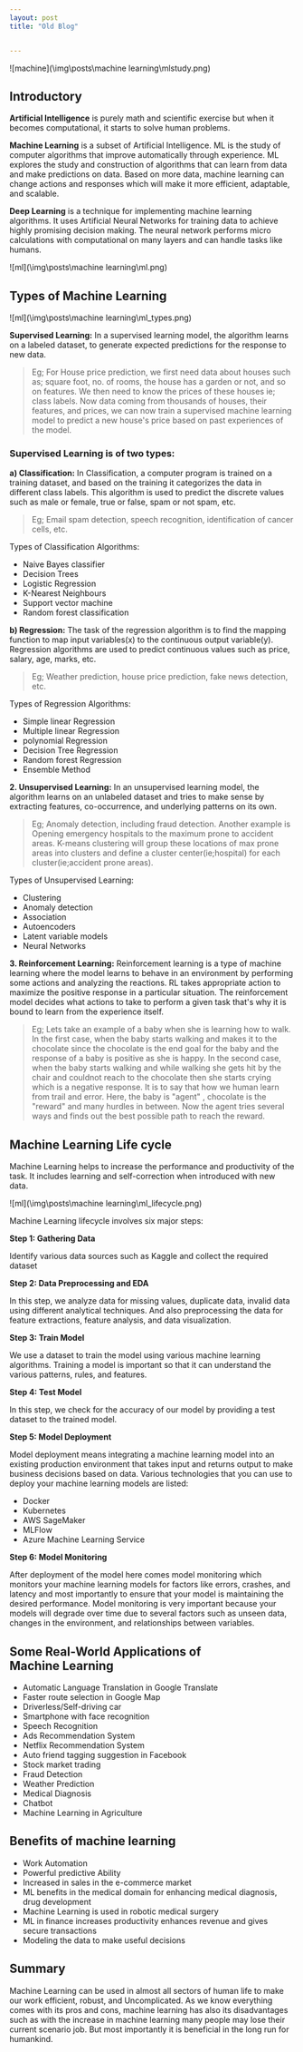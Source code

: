```yaml
---
layout: post
title: "Old Blog"


---
```




![machine](\img\posts\machine learning\mlstudy.png)

## Introductory

**Artificial Intelligence** is purely math and scientific exercise but when it becomes computational, it starts to solve human problems.

**Machine Learning** is a subset of Artificial Intelligence. ML is the study of computer algorithms that improve automatically through experience. ML explores the study and construction of algorithms that can learn from data and make predictions on data. Based on more data, machine learning can change actions and responses which will make it more efficient, adaptable, and scalable.

**Deep Learning** is a technique for implementing machine learning algorithms. It uses Artificial Neural Networks for training data to achieve highly promising decision making. The neural network performs micro calculations with computational on many layers and can handle tasks like humans.

![ml](\img\posts\machine learning\ml.png)

## Types of Machine Learning
![ml](\img\posts\machine learning\ml_types.png)

**Supervised Learning:** In a supervised learning model, the algorithm learns on a labeled dataset, to generate expected predictions for the response to new data.

> Eg; For House price prediction, we first need data about houses such as; square foot, no. of rooms, the house has a garden or not, and so on features. We then need to know the prices of these houses ie; class labels. Now data coming from thousands of houses, their features, and prices, we can now train a supervised machine learning model to predict a new house's price based on past experiences of the model.

### Supervised Learning is of two types:

**a) Classification:** In Classification, a computer program is trained on a training dataset, and based on the training it categorizes the data in different class labels. This algorithm is used to predict the discrete values such as male or female, true or false, spam or not spam, etc.

> Eg; Email spam detection, speech recognition, identification of cancer cells, etc.

Types of Classification Algorithms:

- Naive Bayes classifier
- Decision Trees
- Logistic Regression
- K-Nearest Neighbours
- Support vector machine
- Random forest classification

**b) Regression:** The task of the regression algorithm is to find the mapping function to map input variables(x) to the continuous output variable(y). Regression algorithms are used to predict continuous values such as price, salary, age, marks, etc.

> Eg; Weather prediction, house price prediction, fake news detection, etc.

Types of Regression Algorithms:

- Simple linear Regression
- Multiple linear Regression
- polynomial Regression
- Decision Tree Regression
- Random forest Regression
- Ensemble Method

**2. Unsupervised Learning:** In an unsupervised learning model, the algorithm learns on an unlabeled dataset and tries to make sense by extracting features, co-occurrence, and underlying patterns on its own.

> Eg; Anomaly detection, including fraud detection. Another example is Opening emergency hospitals to the maximum prone to accident areas. K-means clustering will group these locations of max prone areas into clusters and define a cluster center(ie;hospital) for each cluster(ie;accident prone areas).

Types of Unsupervised Learning:

- Clustering
- Anomaly detection
- Association
- Autoencoders
- Latent variable models
- Neural Networks

**3. Reinforcement Learning:** Reinforcement learning is a type of machine learning where the model learns to behave in an environment by performing some actions and analyzing the reactions. RL takes appropriate action to maximize the positive response in a particular situation. The reinforcement model decides what actions to take to perform a given task that's why it is bound to learn from the experience itself.

> Eg; Lets take an example of a baby when she is learning how to walk. In the first case, when the baby starts walking and makes it to the chocolate since the chocolate is the end goal for the baby and the response of a baby is positive as she is happy. In the second case, when the baby starts walking and while walking she gets hit by the chair and couldnot reach to the chocolate then she starts crying which is a negative response. It is to say that how we human learn from trail and error. Here, the baby is "agent" , chocolate is the "reward" and many hurdles in between. Now the agent tries several ways and finds out the best possible path to reach the reward.

## Machine Learning Life cycle
Machine Learning helps to increase the performance and productivity of the task. It includes learning and self-correction when introduced with new data.

![ml](\img\posts\machine learning\ml_lifecycle.png)

Machine Learning lifecycle involves six major steps:

**Step 1: Gathering Data**

Identify various data sources such as Kaggle and collect the required dataset

**Step 2: Data Preprocessing and EDA**

In this step, we analyze data for missing values, duplicate data, invalid data using different analytical techniques. And also preprocessing the data for feature extractions, feature analysis, and data visualization.

**Step 3: Train Model**

We use a dataset to train the model using various machine learning algorithms. Training a model is important so that it can understand the various patterns, rules, and features.

**Step 4: Test Model**

In this step, we check for the accuracy of our model by providing a test dataset to the trained model.

**Step 5: Model Deployment**

Model deployment means integrating a machine learning model into an existing production environment that takes input and returns output to make business decisions based on data. Various technologies that you can use to deploy your machine learning models are listed:
- Docker
- Kubernetes
- AWS SageMaker
- MLFlow
- Azure Machine Learning Service

**Step 6: Model Monitoring**

After deployment of the model here comes model monitoring which monitors your machine learning models for factors like errors, crashes, and latency and most importantly to ensure that your model is maintaining the desired performance. Model monitoring is very important because your models will degrade over time due to several factors such as unseen data, changes in the environment, and relationships between variables.

## Some Real-World Applications of Machine Learning

- Automatic Language Translation in Google Translate
- Faster route selection in Google Map
- Driverless/Self-driving car
- Smartphone with face recognition
- Speech Recognition
- Ads Recommendation System
- Netflix Recommendation System
- Auto friend tagging suggestion in Facebook
- Stock market trading
- Fraud Detection
- Weather Prediction
- Medical Diagnosis
- Chatbot
- Machine Learning in Agriculture

## Benefits of machine learning

- Work Automation
- Powerful predictive Ability
- Increased in sales in the e-commerce market
- ML benefits in the medical domain for enhancing medical diagnosis, drug development
- Machine Learning is used in robotic medical surgery
- ML in finance increases productivity enhances revenue and gives secure transactions
- Modeling the data to make useful decisions

## Summary
Machine Learning can be used in almost all sectors of human life to make our work efficient, robust, and Uncomplicated. As we know everything comes with its pros and cons, machine learning has also its disadvantages such as with the increase in machine learning many people may lose their current scenario job. But most importantly it is beneficial in the long run for humankind.